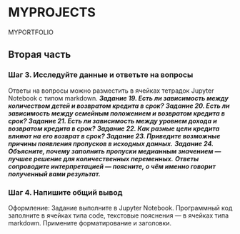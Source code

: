 # MYPROJECTS
MYPORTFOLIO
## Вторая часть
### Шаг 3. Исследуйте данные и ответьте на вопросы
Ответы на вопросы можно разместить в ячейках тетрадок Jupyter Notebook с типом markdown.
***Задание 19. Есть ли зависимость между количеством детей и возвратом кредита в срок?***
***Задание 20. Есть ли зависимость между семейным положением и возвратом кредита в срок?***
***Задание 21. Есть ли зависимость между уровнем дохода и возвратом кредита в срок?***
***Задание 22. Как разные цели кредита влияют на его возврат в срок?***
***Задание 23. Приведите возможные причины появления пропусков в исходных данных.***
***Задание 24. Объясните, почему заполнить пропуски медианным значением — лучшее решение для количественных переменных.***
***Ответы сопроводите интерпретацией — поясните, о чём именно говорит полученный вами результат.***
### Шаг 4. Напишите общий вывод
Оформление: Задание выполните в Jupyter Notebook. Программный код заполните в ячейках типа code, текстовые пояснения — в ячейках типа markdown. Примените форматирование и заголовки.
